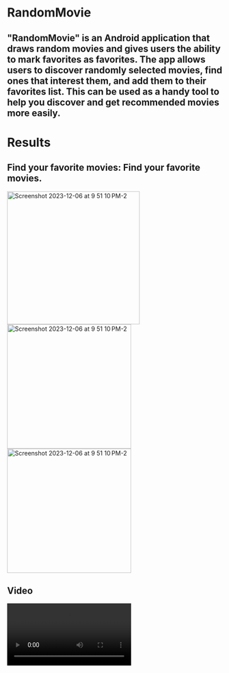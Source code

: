 # RandomMovie
## "RandomMovie" is an Android application that draws random movies and gives users the ability to mark favorites as favorites. The app allows users to discover randomly selected movies, find ones that interest them, and add them to their favorites list. This can be used as a handy tool to help you discover and get recommended movies more easily.


# Results
## Find your favorite movies: Find your favorite movies.




<img width="310" alt="Screenshot 2023-12-06 at 9 51 10 PM-2" src="https://github.com/YokubovMukhammadali/randommovie-android/assets/119654152/78bb6af5-adfa-4a59-b034-1252e94c4c38">

<img width="290" alt="Screenshot 2023-12-06 at 9 51 10 PM-2" src="https://github.com/YokubovMukhammadali/randommovie-android/assets/119654152/d574f01e-9eb7-45d1-8ecd-379c7a044cdd">

<img width="290" alt="Screenshot 2023-12-06 at 9 51 10 PM-2" src="https://github.com/YokubovMukhammadali/randommovie-android/assets/119654152/f0f56a8b-451f-48d9-b2ec-0d201256a58f">

## Video

<video width="290" alt="Screenshot 2023-12-06 at 9 51 10 PM-2" src="https://github.com/YokubovMukhammadali/randommovie-android/assets/119654152/1a8a3907-020e-4b17-9d96-abd54ae68700">

